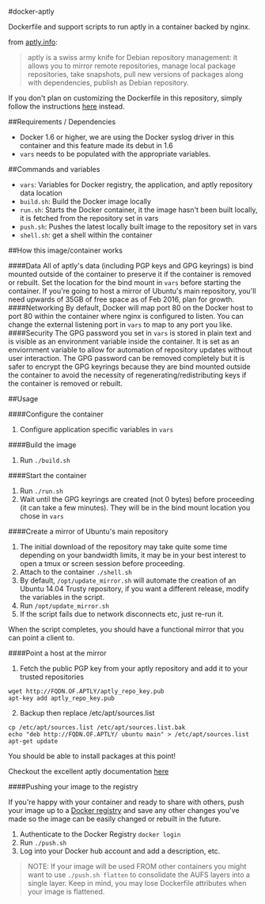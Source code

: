 #docker-aptly

Dockerfile and support scripts to run aptly in a container backed by nginx.

from [aptly.info](http://aptly.info): 
>aptly is a swiss army knife for Debian repository management: it allows you to mirror remote repositories, manage local package repositories, take snapshots, pull new versions of packages along with dependencies, publish as Debian repository.

If you don't plan on customizing the Dockerfile in this repository, simply follow the instructions [here](https://hub.docker.com/r/bryanhong/aptly/) instead.

##Requirements / Dependencies

* Docker 1.6 or higher, we are using the Docker syslog driver in this container and this feature made its debut in 1.6
* ```vars``` needs to be populated with the appropriate variables.

##Commands and variables

* ```vars```: Variables for Docker registry, the application, and aptly repository data location
* ```build.sh```: Build the Docker image locally
* ```run.sh```: Starts the Docker container, it the image hasn't been built locally, it is fetched from the repository set in vars
* ```push.sh```: Pushes the latest locally built image to the repository set in vars
* ```shell.sh```: get a shell within the container

##How this image/container works

####Data
All of aptly's data (including PGP keys and GPG keyrings) is bind mounted outside of the container to preserve it if the container is removed or rebuilt. Set the location for the bind mount in ```vars``` before starting the container. If you're going to host a mirror of Ubuntu's main repository, you'll need upwards of 35GB of free space as of Feb 2016, plan for growth.
####Networking
By default, Docker will map port 80 on the Docker host to port 80 within the container where nginx is configured to listen. You can change the external listening port in ```vars``` to map to any port you like.
####Security
The GPG password you set in ```vars``` is stored in plain text and is visible as an environment variable inside the container. It is set as an enviornment variable to allow for automation of repository updates without user interaction. The GPG password can be removed completely but it is safer to encrypt the GPG keyrings because they are bind mounted outside the container to avoid the necessity of regenerating/redistributing keys if the container is removed or rebuilt.

##Usage

####Configure the container

1. Configure application specific variables in ```vars```

####Build the image

1. Run ```./build.sh```

####Start the container

1. Run ```./run.sh```
2. Wait until the GPG keyrings are created (not 0 bytes) before proceeding (it can take a few minutes). They will be in the bind mount location you chose in ```vars```

####Create a mirror of Ubuntu's main repository
1. The initial download of the repository may take quite some time depending on your bandwidth limits, it may be in your best interest to open a tmux or screen session before proceeding.
2. Attach to the container ```./shell.sh```
3. By default, ```/opt/update_mirror.sh``` will automate the creation of an Ubuntu 14.04 Trusty repository, if you want a different release, modify the variables in the script.
4. Run ```/opt/update_mirror.sh```
5. If the script fails due to network disconnects etc, just re-run it.

When the script completes, you should have a functional mirror that you can point a client to.

####Point a host at the mirror

1. Fetch the public PGP key from your aptly repository and add it to your trusted repositories

 ```
 wget http://FQDN.OF.APTLY/aptly_repo_key.pub
 apt-key add aptly_repo_key.pub
 ```

2. Backup then replace /etc/apt/sources.list

 ```
 cp /etc/apt/sources.list /etc/apt/sources.list.bak
 echo "deb http://FQDN.OF.APTLY/ ubuntu main" > /etc/apt/sources.list
 apt-get update
 ```
 
 You should be able to install packages at this point!
 
Checkout the excellent aptly documentation [here](http://www.aptly.info/doc/overview/)
 
####Pushing your image to the registry

If you're happy with your container and ready to share with others, push your image up to a [Docker registry](https://docs.docker.com/docker-hub/) and save any other changes you've made so the image can be easily changed or rebuilt in the future.

1. Authenticate to the Docker Registry ```docker login```
2. Run ```./push.sh```
3. Log into your Docker hub account and add a description, etc.

> NOTE: If your image will be used FROM other containers you might want to use ```./push.sh flatten``` to consolidate the AUFS layers into a single layer. Keep in mind, you may lose Dockerfile attributes when your image is flattened.
